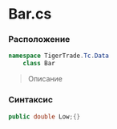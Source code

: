
# Bar.cs
### Расположение
```csharp
namespace TigerTrade.Tc.Data  
    class Bar
```

> Описание

### Синтаксис
```csharp
public double Low;{}
```
